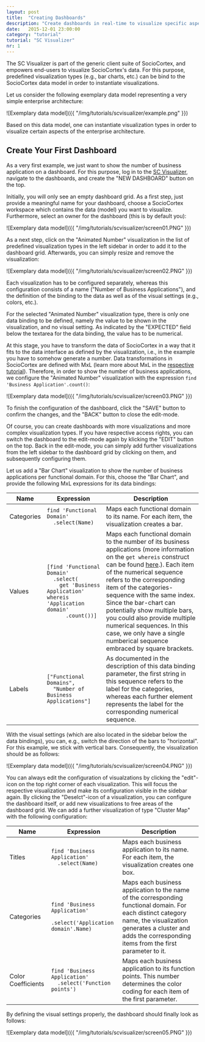```yaml
---
layout: post
title:  "Creating Dashboards"
description: "Create dashboards in real-time to visualize specific aspects of the SocioCortex data model."
date:   2015-12-01 23:00:00
category: "tutorial"
tutorial: "SC Visualizer"
nr: 1
---
```


The SC Visualizer is part of the generic client suite of SocioCortex, and empowers end-users to visualize SocioCortex's data. For this purpose, predefined visualization types (e.g., bar charts, etc.) can be bind to the SocioCortex data model in order to instantiate visualizations.

Let us consider the following exemplary data model representing a very simple enterprise architecture:

![Exemplary data model]({{ "/img/tutorials/scvisualizer/example.png" }})

Based on this data model, one can instantiate visualization types in order to visualize certain aspects of the enterprise architecture. 

## Create Your First Dashboard

As a very first example, we just want to show the number of business application on a dashboard. For this purpose, log in to the [SC Visualizer](http://visualizer.sociocortex.com/), navigate to the dashboards, and create the "NEW DASHBOARD" button on the top.

Initially, you will only see an empty dashboard grid. As a first step, just provide a meaningful name for your dashboard, choose a SocioCortex workspace which contains the data (model) you want to visualize. Furthermore, select an owner for the dashboard (this is by default you):

![Exemplary data model]({{ "/img/tutorials/scvisualizer/screen01.PNG" }})

As a next step, click on the "Animated Number" visualization in the list of predefined visualization types in the left sidebar in order to add it to the dashboard grid. Afterwards, you can simply resize and remove the visualization:

![Exemplary data model]({{ "/img/tutorials/scvisualizer/screen02.PNG" }})

Each visualization has to be configured separately, whereas this configuration consists of a name ("Number of Business Applications"), and the definition of the binding to the data as well as of the visual settings (e.g., colors, etc.).

For the selected "Animated Number" visualization type, there is only one data binding to be defined, namely the value to be shown in the visualization, and no visual setting. As indicated by the "EXPECTED" field below the textarea for the data binding, the value has to be numerical. 

At this stage, you have to transform the data of SocioCortex in a way that it fits to the data interface as defined by the visualization, i.e., in the example you have to somehow generate a number. Data transformations in SocioCortex are defined with MxL (learn more about MxL in the [respective tutorial](http://www.sociocortex.com/tutorial/2015/12/01/mxl01/)). Therefore, in order to show the number of business applications, we configure the "Animated Number" visualization with the expression `find 'Business Application'.count()`:

![Exemplary data model]({{ "/img/tutorials/scvisualizer/screen03.PNG" }})

To finish the configuration of the dashboard, click the "SAVE" button to confirm the changes, and the "BACK" button to close the edit-mode.

Of course, you can create dashboards with more visualizations and more complex visualization types. If you have respective access rights, you can switch the dashboard to the edit-mode again by klicking the "EDIT" button on the top. Back in the edit-mode, you can simply add further visualizations from the left sidebar to the dashboard grid by clicking on them, and subsequently configuring them.

Let us add a "Bar Chart" visualization to show the number of business applications per functional domain. For this, choose the "Bar Chart", and provide the following MxL expressions for its data bindings:

| Name          | Expression                                                                                             | Description       |
| ------------- | ------------------------------------------------------------------------------------------------------ | ----------------- |
| Categories    | `find 'Functional Domain'`<br/>`  .select(Name)`                                                                | Maps each functional domain to its name. For each item, the visualization creates a bar. |
| Values        | `[find 'Functional Domain'`<br/>`  .select(`<br/>`    get 'Business Application' whereis 'Application domain'`<br/>`      .count())]`   | Maps each functional domain to the number of its business applications (more information on the `get whereis` construct can be found [here](http://www.sociocortex.com/tutorial/2015/12/01/mxl03/).). Each item of the numerical sequence refers to the corresponding item of the categories-sequence with the same index.<br/>Since the bar-chart can potentially show multiple bars, you could also provide multiple numerical sequences. In this case, we only have a single numberical sequence embraced by square brackets. |
| Labels        | `["Functional Domains",`<br/>`  "Number of Business Applications"]`                                            | As documented in the description of this data binding parameter, the first string in this sequence refers to the label for the categories, whereas each further element represents the label for the corresponding numerical sequence. |

With the visual settings (which are also located in the sidebar below the data bindings), you can, e.g., switch the direction of the bars to "horizontal". For this example, we stick with vertical bars. Consequently, the visualization should be as follows:

![Exemplary data model]({{ "/img/tutorials/scvisualizer/screen04.PNG" }})

You can always edit the configuration of visualzations by clicking the "edit"-icon on the top right corner of each visualization. This will focus the respective visualization and make its configuration visible in the sidebar again. By clicking the "Deselct"-icon of a visualization, you can configure the dashboard itself, or add new visualizations to free areas of the dashboard grid. We can add a further visualization of type "Cluster Map" with the following configuration:

| Name                | Expression                                                        | Description       |
| ------------------- | ----------------------------------------------------------------- | ----------------- |
| Titles              | `find 'Business Application'`<br/>`  .select(Name)`                        | Maps each business application to its name. For each item, the visualization creates one box. |
| Categories          | `find 'Business Application'`<br/>`  .select('Application domain'.Name)`   | Maps each business application to the name of the corresponding functional domain. For each distinct category name, the visualization generates a cluster and adds the corresponding items from the first parameter to it. |
| Color Coefficients  | `find 'Business Application'`<br/>`  .select('Function points')`           | Maps each business application to its function points. This number determines the color coding for each item of the first parameter. |

By defining the visual settings properly, the dashboard should finally look as follows:

![Exemplary data model]({{ "/img/tutorials/scvisualizer/screen05.PNG" }})